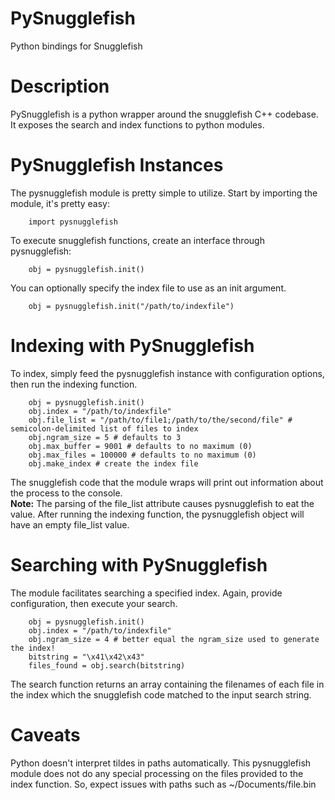 PySnugglefish
=======================

Python bindings for Snugglefish

Description
===========
PySnugglefish is a python wrapper around the snugglefish C++ codebase. It exposes the search and index functions to python modules.

PySnugglefish Instances
=======================
The pysnugglefish module is pretty simple to utilize.
Start by importing the module, it's pretty easy:

		import pysnugglefish

To execute snugglefish functions, create an interface through pysnugglefish:

		obj = pysnugglefish.init()
		
You can optionally specify the index file to use as an init argument.

		obj = pysnugglefish.init("/path/to/indexfile")
		

Indexing with PySnugglefish
===========================

To index, simply feed the pysnugglefish instance with configuration options, then run the indexing function. 

		obj = pysnugglefish.init()
		obj.index = "/path/to/indexfile"
		obj.file_list = "/path/to/file1;/path/to/the/second/file" # semicolon-delimited list of files to index
		obj.ngram_size = 5 # defaults to 3
		obj.max_buffer = 9001 # defaults to no maximum (0)
		obj.max_files = 100000 # defaults to no maximum (0)
		obj.make_index # create the index file

The snugglefish code that the module wraps will print out information about the process to the console.  
**Note:** The parsing of the file_list attribute causes pysnugglefish to eat the value.
After running the indexing function, the pysnugglefish object will have an empty file_list value.

Searching with PySnugglefish
============================
The module facilitates searching a specified index.
Again, provide configuration, then execute your search.

		obj = pysnugglefish.init()
		obj.index = "/path/to/indexfile"
		obj.ngram_size = 4 # better equal the ngram_size used to generate the index!
		bitstring = "\x41\x42\x43"
		files_found = obj.search(bitstring)
		
The search function returns an array containing the filenames of each file in the index which the snugglefish code matched to the input search string.

Caveats
=======
Python doesn't interpret tildes in paths automatically. This pysnugglefish module does not do any special processing on the files provided to the index function. So, expect issues with paths such as ~/Documents/file.bin